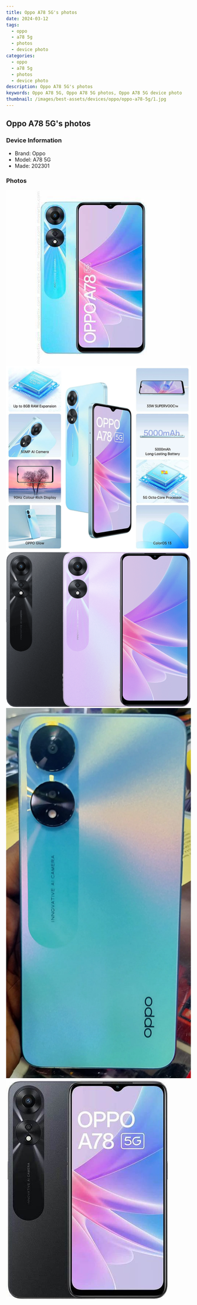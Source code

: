 ```yaml
---
title: Oppo A78 5G's photos
date: 2024-03-12
tags: 
  - oppo
  - a78 5g
  - photos
  - device photo
categories: 
  - oppo
  - a78 5g
  - photos
  - device photo
description: Oppo A78 5G's photos
keywords: Oppo A78 5G, Oppo A78 5G photos, Oppo A78 5G device photo
thumbnail: /images/best-assets/devices/oppo/oppo-a78-5g/1.jpg
---
```


## Oppo A78 5G's photos

### Device Information

- Brand: Oppo
- Model: A78 5G
- Made: 202301

### Photos

![/images/best-assets/devices/oppo/oppo-a78-5g/1.jpg](/images/best-assets/devices/oppo/oppo-a78-5g/1.jpg)
![/images/best-assets/devices/oppo/oppo-a78-5g/2.jpg](/images/best-assets/devices/oppo/oppo-a78-5g/2.jpg)
![/images/best-assets/devices/oppo/oppo-a78-5g/3.jpg](/images/best-assets/devices/oppo/oppo-a78-5g/3.jpg)
![/images/best-assets/devices/oppo/oppo-a78-5g/4.jpg](/images/best-assets/devices/oppo/oppo-a78-5g/4.jpg)
![/images/best-assets/devices/oppo/oppo-a78-5g/5.jpg](/images/best-assets/devices/oppo/oppo-a78-5g/5.jpg)
